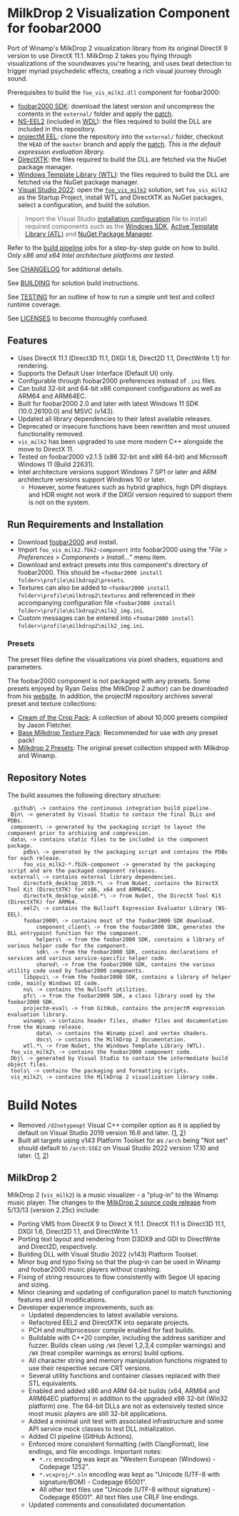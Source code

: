 # MilkDrop 2 Visualization Component for foobar2000

Port of Winamp's MilkDrop 2 visualization library from its original DirectX 9 version to use DirectX 11.1.
MilkDrop 2 takes you flying through visualizations of the soundwaves you're hearing, and uses beat detection to trigger myriad psychedelic effects, creating a rich visual journey through sound.

Prerequisites to build the `foo_vis_milk2.dll` component for foobar2000:

- [foobar2000 SDK](https://www.foobar2000.org/SDK): download the latest version and uncompress the contents in the `external/` folder and apply the [patch](external/fb2ksdk.patch).
- [NS-EEL2](https://github.com/justinfrankel/WDL/tree/main/WDL/eel2) (included in [WDL](https://www.cockos.com/wdl/)): the files required to build the DLL are included in this repository.
- [projectM EEL](https://github.com/projectM-visualizer/projectm-eval): clone the repository into the `external/` folder, checkout the `HEAD` of the `master` branch and apply the [patch](external/pmeel.patch). _This is the default expression evaluation library._
- [DirectXTK](https://github.com/Microsoft/DirectXTK): the files required to build the DLL are fetched via the NuGet package manager.
- [Windows Template Library (WTL)](https://wtl.sourceforge.io/): the files required to build the DLL are fetched via the NuGet package manager.
- [Visual Studio 2022](https://visualstudio.microsoft.com/vs/): open the [`foo_vis_milk2`](foo_vis_milk2.sln) solution, set `foo_vis_milk2` as the Startup Project, install WTL and DirectXTK as NuGet packages, select a configuration, and build the solution.

> Import the Visual Studio [installation configuration](.vsconfig) file to install required components such as the [Windows SDK](https://developer.microsoft.com/en-us/windows/downloads/windows-sdk/), [Active Template Library (ATL)](https://learn.microsoft.com/en-us/cpp/atl/atl-com-desktop-components) and [NuGet Package Manager](https://www.nuget.org/).

Refer to the [build pipeline](.github/workflows/build.yml) jobs for a step-by-step guide on how to build. _Only x86 and x64 Intel architecture platforms are tested._

See [CHANGELOG](CHANGELOG.md) for additional details.

See [BUILDING](BUILDING.md) for solution build instructions.

See [TESTING](TESTING.md) for an outline of how to run a simple unit test and collect runtime coverage.

See [LICENSES](LICENSES.md) to become thoroughly confused.

## Features

- Uses DirectX 11.1 (Direct3D 11.1, DXGI 1.6, Direct2D 1.1, DirectWrite 1.1) for rendering.
- Supports the Default User Interface (Default UI) only.
- Configurable through foobar2000 preferences instead of `.ini` files.
- Can build 32-bit and 64-bit x86 component configurations as well as ARM64 and ARM64EC.
- Built for foobar2000 2.0 and later with latest Windows 11 SDK (10.0.26100.0) and MSVC (v143).
- Updated all library dependencies to their latest available releases.
- Deprecated or insecure functions have been rewritten and most unused functionality removed.
- `vis_milk2` has been upgraded to use more modern C++ alongside the move to DirectX 11.
- Tested on foobar2000 v2.1.5 (x86 32-bit and x86 64-bit) and Microsoft Windows 11 (Build 22631).
- Intel architecture versions support Windows 7 SP1 or later and ARM architecture versions support Windows 10 or later.
  - However, some features such as hybrid graphics, high DPI displays and HDR might not work if the DXGI version required to support them is not on the system.

## Run Requirements and Installation

- Download [foobar2000](https://www.foobar2000.org/download) and install.
- Import `foo_vis_milk2.fbk2-component` into foobar2000 using the "_File > Preferences > Components > Install..._" menu item.
- Download and extract presets into this component's directory of foobar2000. This should be `<foobar2000 install folder>\profile\milkdrop2\presets`.
- Textures can also be added to `<foobar2000 install folder>\profile\milkdrop2\textures` and referenced in their accompanying configuration file `<foobar2000 install folder>\profile\milkdrop2\milk2_img.ini`.
- Custom messages can be entered into `<foobar2000 install folder>\profile\milkdrop2\milk2_img.ini`.

### Presets

The preset files define the visualizations via pixel shaders, equations and parameters.

The foobar2000 component is not packaged with any presets. Some presets enjoyed by Ryan Geiss (the MilkDrop 2 author) can be downloaded from his [website](https://www.geisswerks.com/milkdrop/). In addition, the projectM repository archives several preset and texture collections:

- [Cream of the Crop Pack](https://github.com/projectM-visualizer/presets-cream-of-the-crop): A collection of about 10,000 presets compiled by Jason Fletcher.
- [Base Milkdrop Texture Pack](https://github.com/projectM-visualizer/presets-milkdrop-texture-pack): Recommended for use with _any_ preset pack!
- [Milkdrop 2 Presets](https://github.com/projectM-visualizer/presets-milkdrop-original): The original preset collection shipped with Milkdrop and Winamp.

## Repository Notes

The build assumes the following directory structure:

```text
 .github\ -> contains the continuous integration build pipeline.
 Bin\ -> generated by Visual Studio to contain the final DLLs and PDBs.
 component\ -> generated by the packaging script to layout the component prior to archiving and compression.
 data\ -> contains static files to be included in the component package.
     pdbs\ -> generated by the packaging script and contains the PDBs for each release.
     foo_vis_milk2-*.fb2k-component -> generated by the packaging script and are the packaged component releases.
 external\ -> contains external library dependencies.
     directxtk_desktop_2019.*\ -> from NuGet, contains the DirectX Tool Kit (DirectXTK) for x86, x64 and ARM64EC.
     directxtk_desktop_win10.*\ -> from NuGet, the DirectX Tool Kit (DirectXTK) for ARM64.
     eel2\ -> contains the Nullsoft Expression Evaluator Library (NS-EEL).
     foobar2000\ -> contains most of the foobar2000 SDK download.
         component_client\ -> from the foobar2000 SDK, generates the DLL entrypoint function for the component.
         helpers\ -> from the foobar2000 SDK, constains a library of various helper code for the component.
         sdk\ -> from the foobar2000 SDK, contains declarations of services and various service-specific helper code.
         shared\ -> from the foobar2000 SDK, contains the various utility code used by foobar2000 components.
     libppui\ -> from the foobar2000 SDK, contains a library of helper code, mainly Windows UI code.
     nu\ -> contains the Nullsoft utilities.
     pfc\ -> from the foobar2000 SDK, a class library used by the foobar2000 SDK.
     projectm-eval\ -> from GitHub, contains the projectM expression evaluation library.
     winamp\ -> contains header files, shader files and documentation from the Winamp release.
         data\ -> contains the Winamp pixel and vertex shaders.
         docs\ -> contains the MilkDrop 2 documentation.
     wtl.*\ -> from NuGet, the Windows Template Library (WTL).
 foo_vis_milk2\ -> contains the foobar2000 component code.
 Obj\ -> generated by Visual Studio to contain the intermediate build object files.
 tools\ -> contains the packaging and formatting scripts.
 vis_milk2\ -> contains the MilkDrop 2 visualization library code.
```

# Build Notes

- Removed `/d2notypeopt` Visual C++ compiler option as it is applied by default on Visual Studio 2019 version 16.6 and later. ([1](https://hydrogenaud.io/index.php/topic,108411.0.html), [2](https://developercommunity.visualstudio.com/t/invalid-function-call-de-virtualization/1125222))
- Built all targets using v143 Platform Toolset for as `/arch` being "Not set" should default to `/arch:SSE2` on Visual Studio 2022 version 17.10 and later. ([1](https://hydrogenaud.io/index.php/topic,125795.0.html), [2](https://developercommunity.visualstudio.com/t/Cannot-disable-AVX-and-AVX2-in-VS-2022/10497078))

## MilkDrop 2

MilkDrop 2 (`vis_milk2`) is a music visualizer - a "plug-in" to the Winamp music player. The changes to the [MilkDrop 2 source code release](https://sourceforge.net/projects/milkdrop2/) from 5/13/13 (version 2.25c) include:

- Porting VMS from DirectX 9 to Direct X 11.1. DirectX 11.1 is Direct3D 11.1, DXGI 1.6, Direct2D 1.1, and DirectWrite 1.1.
- Porting text layout and rendering from D3DX9 and GDI to DirectWrite and Direct2D, respectively.
- Building DLL with Visual Studio 2022 (v143) Platform Toolset.
- Minor bug and typo fixing so that the plug-in can be used in Winamp and foobar2000 music players without crashing.
- Fixing of string resources to flow consistently with Segoe UI spacing and sizing.
- Minor cleaning and updating of configuration panel to match functioning features and UI modifications.
- Developer experience improvements, such as:
  - Updated dependencies to latest available versions.
  - Refactored EEL2 and DirectXTK into separate projects.
  - PCH and multiprocessor compile enabled for fast builds.
  - Buildable with C++20 compiler, including the address sanitizer and fuzzer. Builds clean using `/W4` (level 1,2,3,4 compiler warnings) and `/WX` (treat compiler warnings as errors) build options.
  - All character string and memory manipulation functions migrated to use their respective secure CRT versions.
  - Several utility functions and container classes replaced with their STL equivalents.
  - Enabled and added x86 and ARM 64-bit builds (x64, ARM64 and ARM64EC platforms) in addition to the upgraded x86 32-bit (Win32 platform) one. The 64-bit DLLs are not as extensively tested since most music players are still 32-bit applications.
  - Added a minimal unit test with associated infrastructure and some API service mock classes to test DLL initialization.
  - Added CI pipeline (GitHub Actions).
  - Enforced more consistent formatting (with ClangFormat), line endings, and file encodings. Important notes:
    - `*.rc` encoding was kept as "Western European (Windows) - Codepage 1252".
    - `*.vcxproj/*.sln` encoding was kept as "Unicode (UTF-8 with signature/BOM) - Codepage 65001".
    - All other text files use "Unicode (UTF-8 without signature) - Codepage 65001". All text files use CRLF line endings.
  - Updated comments and consolidated documentation.